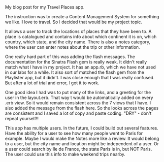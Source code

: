 My blog post for my Travel Places app.

The instruction was to create a Content Management System for something we like. I love to travel. So I decided that would be my project topic.

It allows a user to track the locations of places that they have been to. A place is catalogued and contains info about which continent it is on, which country, which state, and the city name. There is also a notes category, where the user can enter notes about the trip or other information.

One really hard part of this was adding the flash messages. The documentation for the Sinatra Flash gem is really weak. It didn't really match what I have in my project. It has an app.rb, which we have not used in our labs for a while. It also sort of matched the flash gem from the Playlister app, but it didn't. I was close enough that I was really confused. But after a lot of trial and error, I got it to work.

One good idea I had was to put many of the links, and a greeting for the user in the layout.erb. That way t would be automatically added on every .erb view. So it would remain consistent across the 7 views that I have. I also added the message from the flash here. So the looks across the pages are consistent and I saved a lot of copy and paste coding. "DRY" - don't repeat yourself!!

This app has multiple users. In the future, I could build out several features. Have the ability for a user to see how many people went to Paris for example. Maybe I would make the Notes more like a review. It would belong to a user, but the city name and location might be independent of a user. Or a user could search by Ile de France, the state Paris is in, but NOT Paris. The user could use this info to make weekend trips nearby. 
